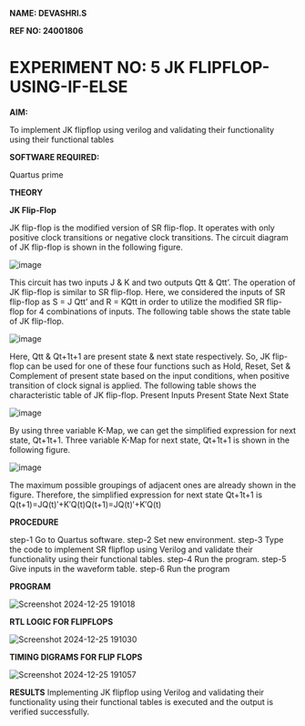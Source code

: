 **NAME: DEVASHRI.S**

**REF NO: 24001806**

# EXPERIMENT NO: 5 JK FLIPFLOP-USING-IF-ELSE

**AIM:** 

To implement  JK flipflop using verilog and validating their functionality using their functional tables

**SOFTWARE REQUIRED:**

Quartus prime

**THEORY**

**JK Flip-Flop**

JK flip-flop is the modified version of SR flip-flop. It operates with only positive clock transitions or negative clock transitions. The circuit diagram of JK flip-flop is shown in the following figure.

![image](https://github.com/naavaneetha/JKFLIPFLOP-USING-IF-ELSE/assets/154305477/a649c30b-232b-4558-b188-fd6c09845180)


This circuit has two inputs J & K and two outputs Qtt & Qtt’. The operation of JK flip-flop is similar to SR flip-flop. Here, we considered the inputs of SR flip-flop as S = J Qtt’ and R = KQtt in order to utilize the modified SR flip-flop for 4 combinations of inputs. The following table shows the state table of JK flip-flop.

![image](https://github.com/naavaneetha/JKFLIPFLOP-USING-IF-ELSE/assets/154305477/c4360742-e8a8-4937-b089-c46c0433f9a3)

 
Here, Qtt & Qt+1t+1 are present state & next state respectively. So, JK flip-flop can be used for one of these four functions such as Hold, Reset, Set & Complement of present state based on the input conditions, when positive transition of clock signal is applied. The following table shows the characteristic table of JK flip-flop. Present Inputs Present State Next State
 
![image](https://github.com/naavaneetha/JKFLIPFLOP-USING-IF-ELSE/assets/154305477/6c275261-a6d5-4c37-a3a7-1e88ca11c4cd)

By using three variable K-Map, we can get the simplified expression for next state, Qt+1t+1. Three variable K-Map for next state, Qt+1t+1 is shown in the following figure.
 
![image](https://github.com/naavaneetha/JKFLIPFLOP-USING-IF-ELSE/assets/154305477/5174f41b-0ce0-4329-a372-6d1943ea6673)

The maximum possible groupings of adjacent ones are already shown in the figure. Therefore, the simplified expression for next state Qt+1t+1 is Q(t+1)=JQ(t)′+K′Q(t)Q(t+1)=JQ(t)′+K′Q(t)

**PROCEDURE**

 step-1 Go to Quartus software.
 step-2 Set new environment.
 step-3 Type the code to implement SR flipflop using Verilog and validate their functionality using
 their functional tables.
 step-4 Run the program.
 step-5 Give inputs in the waveform table.
 step-6 Run the program

**PROGRAM**

![Screenshot 2024-12-25 191018](https://github.com/user-attachments/assets/0db692e0-baea-4306-bbea-70ecd1da341d)


**RTL LOGIC FOR FLIPFLOPS**

![Screenshot 2024-12-25 191030](https://github.com/user-attachments/assets/11760017-20ad-42c2-af8a-fcfa4dfa08a9)


**TIMING DIGRAMS FOR FLIP FLOPS**

![Screenshot 2024-12-25 191057](https://github.com/user-attachments/assets/9eb069b0-663a-4038-ad94-271db34d0ef2)

**RESULTS**
 Implementing JK flipflop using Verilog and validating their functionality using their functional tables
 is executed and the output is verified successfully.
